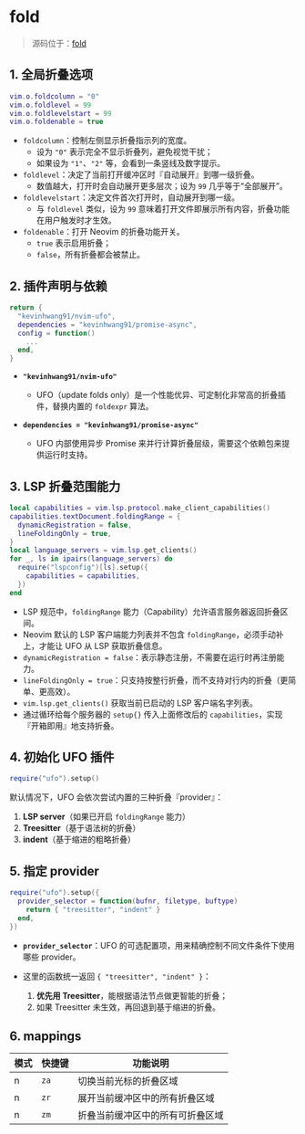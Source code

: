 # fold

> 源码位于：[fold](../../lua/plugins/fold.lua)

## 1. 全局折叠选项

```lua
vim.o.foldcolumn = "0"
vim.o.foldlevel = 99
vim.o.foldlevelstart = 99
vim.o.foldenable = true
```

* `foldcolumn`：控制左侧显示折叠指示列的宽度。
  * 设为 `"0"` 表示完全不显示折叠列，避免视觉干扰；
  * 如果设为 `"1"`、`"2"` 等，会看到一条竖线及数字提示。
* `foldlevel`：决定了当前打开缓冲区时『自动展开』到哪一级折叠。
  * 数值越大，打开时会自动展开更多层次；设为 `99` 几乎等于“全部展开”。
* `foldlevelstart`：决定文件首次打开时，自动展开到哪一级。
  * 与 `foldlevel` 类似，设为 `99` 意味着打开文件即展示所有内容，折叠功能在用户触发时才生效。
* `foldenable`：打开 Neovim 的折叠功能开关。
  * `true` 表示启用折叠；
  *  `false`，所有折叠都会被禁止。

## 2. 插件声明与依赖

```lua
return {
  "kevinhwang91/nvim-ufo",
  dependencies = "kevinhwang91/promise-async",
  config = function()
    ...
  end,
}
```

* **`"kevinhwang91/nvim-ufo"`**
  *  UFO（update folds only）是一个性能优异、可定制化非常高的折叠插件，替换内置的 `foldexpr` 算法。

* **`dependencies = "kevinhwang91/promise-async"`**
  *  UFO 内部使用异步 Promise 来并行计算折叠层级，需要这个依赖包来提供运行时支持。

## 3. LSP 折叠范围能力

```lua
local capabilities = vim.lsp.protocol.make_client_capabilities()
capabilities.textDocument.foldingRange = {
  dynamicRegistration = false,
  lineFoldingOnly = true,
}
local language_servers = vim.lsp.get_clients()
for _, ls in ipairs(language_servers) do
  require("lspconfig")[ls].setup({
    capabilities = capabilities,
  })
end
```

* LSP 规范中，`foldingRange` 能力（Capability）允许语言服务器返回折叠区间。
* Neovim 默认的 LSP 客户端能力列表并不包含 `foldingRange`，必须手动补上，才能让 UFO 从 LSP 获取折叠信息。
* `dynamicRegistration = false`：表示静态注册，不需要在运行时再注册能力。
* `lineFoldingOnly = true`：只支持按整行折叠，而不支持对行内的折叠（更简单、更高效）。
* `vim.lsp.get_clients()` 获取当前已启动的 LSP 客户端名字列表。
* 通过循环给每个服务器的 `setup{}` 传入上面修改后的 `capabilities`，实现『开箱即用』地支持折叠。

## 4. 初始化 UFO 插件

```lua
require("ufo").setup()
```

默认情况下，UFO 会依次尝试内置的三种折叠『provider』：

1. **LSP server**（如果已开启 `foldingRange` 能力）
2. **Treesitter**（基于语法树的折叠）
3. **indent**（基于缩进的粗略折叠）

## 5. 指定 provider

```lua
require("ufo").setup({
  provider_selector = function(bufnr, filetype, buftype)
    return { "treesitter", "indent" }
  end,
})
```

* **`provider_selector`**：UFO 的可选配置项，用来精确控制不同文件条件下使用哪些 provider。

* 这里的函数统一返回 `{ "treesitter", "indent" }`：
  1. **优先用 Treesitter**，能根据语法节点做更智能的折叠；
  2. 如果 Treesitter 未生效，再回退到基于缩进的折叠。

## 6. mappings

| 模式 | 快捷键 | 功能说明                         |
| ---- | ------ | -------------------------------- |
| n    | `za`   | 切换当前光标的折叠区域           |
| n    | `zr`   | 展开当前缓冲区中的所有折叠区域   |
| n    | `zm`   | 折叠当前缓冲区中的所有可折叠区域 |

